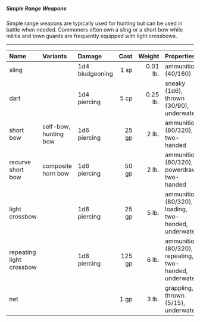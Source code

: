 ##### Simple Range Weapons

Simple range weapons are typically used for hunting but can be used in battle when needed. Commoners often own a sling or a short bow while militia and town guards are frequently equipped with light crossbows.

___
| Name | Variants | Damage | Cost | Weight | Properties |
|:-|:-|:-|-:|-:|:-|
| sling | | 1d4 bludgeoning | 1 sp | 0.01 lb. | ammunition (40/160) |
| dart | | 1d4 piercing | 5 cp | 0.25 lb. | sneaky (1d6), thrown (30/90), underwater |
| short bow | self-bow, hunting bow | 1d6 piercing | 25 gp | 2 lb. | ammunition (80/320), two-handed |
| recurve short bow | composite horn bow | 1d6 piercing | 50 gp | 2 lb. | ammunition (80/320), powerdraw, two-handed |
| light crossbow | | 1d8 piercing | 25 gp | 5 lb. | ammunition (80/320), loading, two-handed, underwater |
| repeating light crossbow | | 1d8 piercing | 125 gp | 6 lb. | ammunition (80/320), repeating, two-handed, underwater |
| net | | | 1 gp | 3 lb. | grappling, thrown (5/15), underwater |
